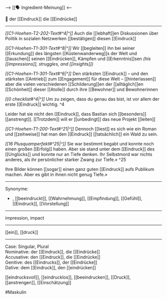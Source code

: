 --> [[🗣️ Ingredient-Meinung]] <--

🔵 der [[Eindruck]]
die [[Eindrücke]]

---

_[[C1-Hoehen-T2-202-Text#^4|^]]_ Auch die [[lebhaft]]en Diskussionen über Politik in sozialen Netzwerken [[bestätigen]] diesen [[Eindruck]]

_[[C1-Hoehen-T1-301-Text#^8|^]]_ Wir [[begleiten]] ihn bei seiner [[Erkundung]] des längsten [[Küstenwanderweg]]s der Welt und [[lauschen]] seinen [[Eindrücken]], Kämpfen und [[Erkenntnis]]sen
_(his [[impressions]], struggles, and [[insights]])_

_[[C1-Hoehen-T1-301-Text#^6|^]]_ Den stärksten [[Eindruck]] – und den stärksten [[Antrieb]] zum [[Engagement]] für diese Welt – [[hinterlassen]] aber die vielen verschiedenen [[Schilderung]]en der [[alltäglich]]en [[Schönheit]] dieser [[Atolle]] durch ihre [[Bewohner]] und Bewohnerinnen

_[[0 checklist#^4|^]]_ Um zu zeigen, dass du genau das bist, ist vor allem der erste [[Eindruck]] wichtig. ^4

Leider hat sie nicht den [[Eindruck]], dass Bastian sich [[besonders]] [[anstrengt]]. [[Trotzdem]] will er [[unbedingt]] das neue Projekt [[leiten]]

_[[C1-Hoehen-T1-200-Text#^21|^]]_ Dennoch [[liest]] es sich wie ein Roman und [[zeitweise]] hat man den [[Eindruck]] [[tatsächlich]] ein Wald zu sein.

_[[16 Plusquamperfekt#^25|^]]_ Sie war bestimmt begabt und konnte noch einen großen [[Erfolg]] haben. Aber sie stand unter dem [[Eindruck]] des [[Unglücks]] und konnte nur an Tiefe denken. Ihr Selbstmord war nichts anderes, als ihr persönlicher starker Zwang zur Tiefe.» ^25

Ihre Bilder können [[sogar]] einen ganz guten [[Eindruck]] aufs Publikum machen. Aber es gibt in ihnen nicht genug Tiefe.»

---

Synonyme:

- , [[beeindruckt]], [[Wahrnehmung]], [[Empfindung]], [[Gefühl]], [[Eindruck]], [[Vorstellung]]

---

impression, impact

---

[[ein]], [[druck]]

---

Case: Singular, Plural  
Nominative: der [[Eindruck]], die [[Eindrücke]]  
Accusative: den [[Eindruck]], die [[Eindrücke]]  
Genitive: des [[Eindrucks]], der [[Eindrücke]]  
Dative: dem [[Eindruck]], den [[eindrücken]]

[[eindrucksvoll]], [[eindrucklos]], [[beeindrucken]], [[Druck]], [[anstrengen]], [[Einschätzung]]

#Maskulin
